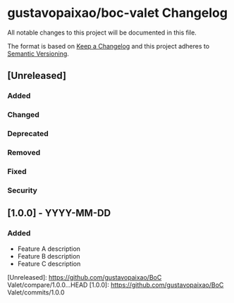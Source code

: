 # gustavopaixao/boc-valet Changelog

All notable changes to this project will be documented in this file.

The format is based on [Keep a Changelog](http://keepachangelog.com/en/1.0.0/)
and this project adheres to [Semantic Versioning](http://semver.org/spec/v2.0.0.html).


## [Unreleased]

### Added

### Changed

### Deprecated

### Removed

### Fixed

### Security


## [1.0.0] - YYYY-MM-DD

### Added

* Feature A description
* Feature B description
* Feature C description


[Unreleased]: https://github.com/gustavopaixao/BoC Valet/compare/1.0.0...HEAD
[1.0.0]: https://github.com/gustavopaixao/BoC Valet/commits/1.0.0
